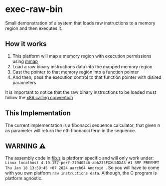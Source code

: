 # exec-raw-bin
Small demonstration of a system that loads raw instructions to a memory region and then executes it.

## How it works
1. This platform will map a memory region with execution permissions using [mmap](https://man7.org/linux/man-pages/man2/mmap.2.html)
2. Load a raw binary instructions data into the mapped memory region
3. Cast the pointer to that memory region into a function pointer
4. And then, pass the execution control to that function pointer with disired parameters

It is important to notice that the raw binary instructions to be loaded must follow the [x86 calling convention](https://en.m.wikipedia.org/wiki/X86_calling_conventions)

## This Implementation
The current implementation is a fibonacci sequence calculator, that given n as parameter will return the nth fibonacci term in the sequence.

## WARNING ⚠️
The assembly code in [fib.s](fib.s) is platform specific and will only work under:
`Linux localhost 4.19.157-perf-27940246-abA235FXXU4DXA3 #1 SMP PREEMPT Thu Jan 18 13:59:45 +07 2024 aarch64 Android
`.
So you will have to come with you own platform `raw instructions data`. Although, the C program is platform agnostic.

